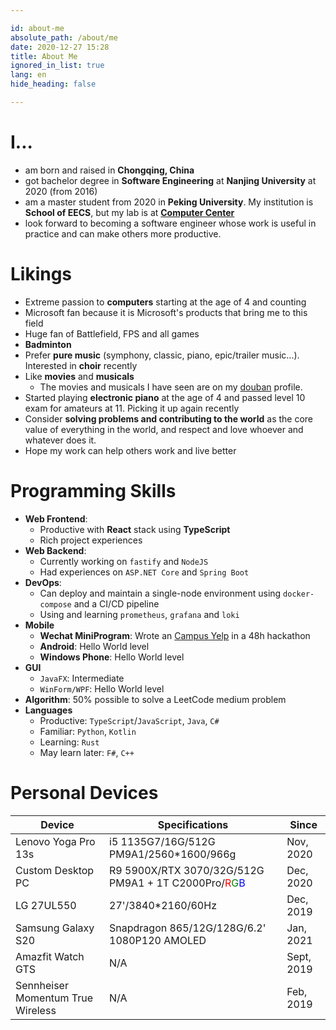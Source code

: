 ```yaml
---

id: about-me
absolute_path: /about/me
date: 2020-12-27 15:28
title: About Me
ignored_in_list: true
lang: en
hide_heading: false

---
```


<style>
.r { color: red; }
.g { color: green; }
.b { color: blue; }
</style>


# I...

- am born and raised in **Chongqing, China**
- got bachelor degree in **Software Engineering** at **Nanjing University** at 2020 (from 2016)
- am a master student from 2020 in **Peking University**. My institution is **School of EECS**, but my lab is at [**Computer Center**](https://cc.pku.edu.cn)
- look forward to becoming a software engineer whose work is useful in practice and can make others more productive.

# Likings

- Extreme passion to **computers** starting at the age of 4 and counting
- Microsoft fan because it is Microsoft's products that bring me to this field
- Huge fan of Battlefield, FPS and all games
- **Badminton**
- Prefer **pure music** (symphony, classic, piano, epic/trailer music...). Interested in **choir** recently
- Like **movies** and **musicals**
  - The movies and musicals I have seen are on my [douban](https://www.douban.com/people/183064260/) profile.
- Started playing **electronic piano** at the age of 4 and passed level 10 exam for amateurs at 11. Picking it up again recently
- Consider **solving problems and contributing to the world** as the core value of everything in the world, and respect and love whoever and whatever does it.
- Hope my work can help others work and live better

# Programming Skills

- **Web Frontend**:
  - Productive with **React** stack using **TypeScript**
  - Rich project experiences
- **Web Backend**:
  - Currently working on `fastify` and `NodeJS`
  - Had experiences on `ASP.NET Core` and `Spring Boot`
- **DevOps**:
  - Can deploy and maintain a single-node environment using `docker-compose` and a CI/CD pipeline
  - Using and learning `prometheus`, `grafana` and `loki`
- **Mobile**
  - **Wechat MiniProgram**: Wrote an [Campus Yelp](https://github.com/ddadaal/mycanteen-wxmp) in a 48h hackathon
  - **Android**: Hello World level
  - **Windows Phone**: Hello World level
- **GUI**
  - `JavaFX`: Intermediate
  - `WinForm/WPF`: Hello World level
- **Algorithm**: 50% possible to solve a LeetCode medium problem
- **Languages**
  - Productive: `TypeScript`/`JavaScript`, `Java`, `C#`
  - Familiar: `Python`, `Kotlin`
  - Learning: `Rust`
  - May learn later: `F#`, `C++`

# Personal Devices

| Device                            | Specifications                                 | Since      |
| --------------------------------- | ---------------------------------------------- | ---------- |
| Lenovo Yoga Pro 13s               | i5 1135G7/16G/512G PM9A1/2560*1600/966g        | Nov, 2020  |
| Custom Desktop PC                 | R9 5900X/RTX 3070/32G/512G PM9A1 + 1T C2000Pro/<span class="r">R</span><span class="g">G</span><span class="b">B</span> | Dec, 2020  |
| LG 27UL550                        | 27'/3840*2160/60Hz                             | Dec, 2019  |
| Samsung Galaxy S20                | Snapdragon 865/12G/128G/6.2' 1080P120 AMOLED   | Jan, 2021  |
| Amazfit Watch GTS                 | N/A                                            | Sept, 2019 |
| Sennheiser Momentum True Wireless | N/A                                            | Feb, 2019  |
